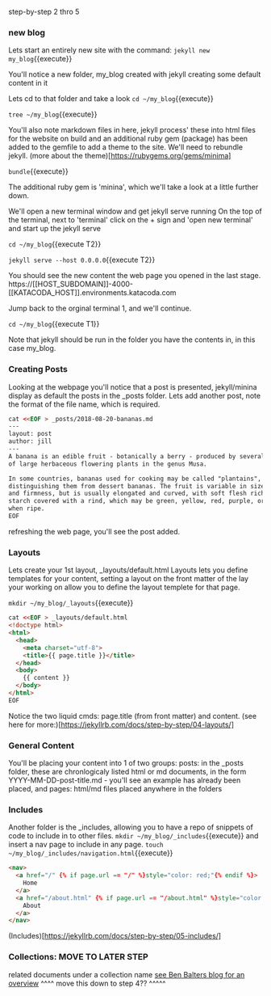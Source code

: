 step-by-step 2 thro 5

### new blog
Lets start an entirely new site with the command:
`jekyll new my_blog`{{execute}}

You'll notice a new folder, my_blog created with jekyll creating some default content in it

Lets cd to that folder and take a look
`cd ~/my_blog`{{execute}}

`tree ~/my_blog`{{execute}}

You'll also note markdown files in here, jekyll process' these into html files for the website on build
and an additional ruby gem (package) has been added to the gemfile to add a theme to the site.
We'll need to rebundle jekyll.
(more about the theme)[https://rubygems.org/gems/minima]

`bundle`{{execute}}

The additional ruby gem is 'minina', which we'll take a look at a little further down.


We'll open a new terminal window and get jekyll serve running
On the top of the terminal, next to 'terminal' click on the + sign and 'open new terminal' 
and start up the jekyll serve

`cd ~/my_blog`{{execute T2}}

`jekyll serve --host 0.0.0.0`{{execute T2}}

You should see the new content the web page you opened in the last stage.
https://[[HOST_SUBDOMAIN]]-4000-[[KATACODA_HOST]].environments.katacoda.com

Jump back to the orginal terminal 1, and we'll continue.

`cd ~/my_blog`{{execute T1}}

Note that jekyll should be run in the folder you have the contents in, in this case my_blog. 


### Creating Posts

Looking at the webpage you'll notice that a post is presented, jekyll/minina display as default the posts in the _posts folder.
Lets add another post, note the format of the file name, which is required.

```html
cat <<EOF > _posts/2018-08-20-bananas.md
---
layout: post
author: jill
---
A banana is an edible fruit - botanically a berry - produced by several kinds
of large herbaceous flowering plants in the genus Musa.

In some countries, bananas used for cooking may be called "plantains",
distinguishing them from dessert bananas. The fruit is variable in size, color,
and firmness, but is usually elongated and curved, with soft flesh rich in
starch covered with a rind, which may be green, yellow, red, purple, or brown
when ripe.
EOF
```

refreshing the web page, you'll see the post added.

### Layouts
Lets create your 1st layout, _layouts/default.html
Layouts lets you define templates for your content, setting a layout on the front matter of the lay your working on allow you to define the layout templete for that page.

`mkdir ~/my_blog/_layouts`{{execute}}


```html
cat <<EOF > _layouts/default.html
<!doctype html>
<html>
  <head>
    <meta charset="utf-8">
    <title>{{ page.title }}</title>
  </head>
  <body>
    {{ content }}
  </body>
</html>
EOF
```
Notice the two liquid cmds: page.title (from front matter) and content.
(see here for more:)[https://jekyllrb.com/docs/step-by-step/04-layouts/]



### General Content
You'll be placing your content into 1 of two groups:
posts: in the _posts folder, these are chronlogicaly listed html or md documents, in the form YYYY-MM-DD-post-title.md - you'll see an example has already been placed, and
pages: html/md files placed anywhere in the folders

### Includes
Another folder is the _includes, allowing you to have a repo of snippets of code to include in to other files.
`mkdir ~/my_blog/_includes`{{execute}}
and insert a nav page to include in any page.
`touch ~/my_blog/_includes/navigation.html`{{execute}}
```html
<nav>
  <a href="/" {% if page.url == "/" %}style="color: red;"{% endif %}>
    Home
  </a>
  <a href="/about.html" {% if page.url == "/about.html" %}style="color: red;"{% endif %}>
    About
  </a>
</nav>
```



(Includes)[https://jekyllrb.com/docs/step-by-step/05-includes/]



### Collections: MOVE TO LATER STEP
related documents under a collection name
[see Ben Balters blog for an overview](https://ben.balter.com/2015/02/20/jekyll-collections/)
^^^^  move this  down to step 4??  ^^^^^

